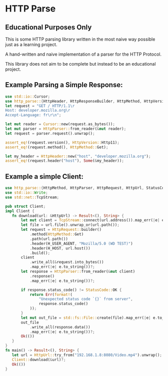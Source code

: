 # HTTP Parse # 

## Educational Purposes Only ## 

This is some HTTP parsing library written in the most naive way possible just as a learning project.

A hand-written and naive implementation of a parser for the HTTP Protocol.

 This library does not aim to be complete but instead to be an educational project.
 ## Example Parsing a Simple Response: ##
 ```Rust
 use std::io::Cursor;
 use http_parse::{HttpHeader, HttpResponseBuilder, HttpMethod, HttpVersion, HttpParser};
 let request = "GET / HTTP/1.1\r
 Host: developer.mozilla.org\r
 Accept-Language: fr\r\n";

let mut reader = Cursor::new(request.as_bytes());
let mut parser = HttpParser::from_reader(&mut reader);
let request = parser.request().unwrap();

assert_eq!(request.version(), HttpVersion::Http11);
assert_eq!(request.method(), HttpMethod::Get);

let my_header = HttpHeader::new("host", "developer.mozilla.org");
assert_eq!(request.header("host"), Some(&my_header));
 ```
 ## Example a simple Client: ##
 ```Rust
use http_parse::{HttpMethod, HttpParser, HttpRequest, HttpUrl, StatusCode, H_HOST, H_USER_AGENT};
use std::io::Write;
use std::net::TcpStream;

pub struct Client;
impl Client {
    fn download(url: &HttpUrl) -> Result<(), String> {
        let mut client = TcpStream::connect(url.address()).map_err(|e| e.to_string())?;
        let file = url.file().unwrap_or(url.path());
        let request = HttpRequest::builder()
            .method(HttpMethod::Get)
            .path(url.path())
            .header(H_USER_AGENT, "Mozilla/5.0 (WD TEST)")
            .header(H_HOST, url.host())
            .build();
        client
            .write_all(&request.into_bytes())
            .map_err(|e| e.to_string())?;
        let response = HttpParser::from_reader(&mut client)
            .response()
            .map_err(|e| e.to_string())?;

        if response.status_code() != StatusCode::OK {
            return Err(format!(
                "Unexpected status code `{}` from server",
                response.status_code()
            ));
        }
        let mut out_file = std::fs::File::create(file).map_err(|e| e.to_string())?;
        out_file
            .write_all(response.data())
            .map_err(|e| e.to_string())?;
        Ok(())
    }
}
fn main() -> Result<(), String> {
    let url = HttpUrl::try_from("192.168.1.8:8080/Video.mp4").unwrap();
    Client::download(&url)?;
    Ok(())
}

 ```
